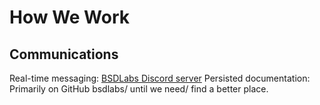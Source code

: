 # How We Work
## Communications
Real-time messaging: [BSDLabs Discord server](https://discord.gg/YhCCp8uN)
Persisted documentation: Primarily on GitHub bsdlabs/ until we need/ find a better place.
